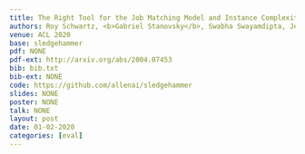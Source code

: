 ```yaml
---
title: The Right Tool for the Job Matching Model and Instance Complexities
authors: Roy Schwartz, <b>Gabriel Stanovsky</b>, Swabha Swayamdipta, Jesse Dodge, Noah Smith
venue: ACL 2020
base: sledgehammer
pdf: NONE
pdf-ext: http://arxiv.org/abs/2004.07453
bib: bib.txt
bib-ext: NONE
code: https://github.com/allenai/sledgehammer
slides: NONE
poster: NONE
talk: NONE
layout: post
date: 01-02-2020
categories: [eval]
---
```


